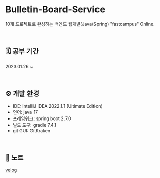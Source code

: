 # Bulletin-Board-Service

10개 프로젝트로 완성하는 백엔드 웹개발(Java/Spring) "fastcampus" Online.

<br>

## 🗓 공부 기간

2023.01.26 ~

<br>

## ⚙︎ 개발 환경

- IDE: IntelliJ IDEA 2022.1.1 (Ultimate Edition)
- 언어: java 17
- 프레임워크: spring boot 2.7.0
- 빌드 도구: gradle 7.4.1
- git GUI: GitKraken

<br>

## 📓 노트

[velog](https://velog.io/@stephenyi/series/JavaSpring-fastcampus)

